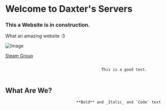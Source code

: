 # Welcome to Daxter's Servers
### This a Website is in construction.

What an amazing website :3


![Image](https://marckray.files.wordpress.com/2014/05/f-oxjqx4yejsj_7l7qmm_l-vllkcqgdwmwhtgalqrns-1.gif?w=538)


[Steam Group](https://steamcommunity.com/groups/daxtercommunity)

```markdown

                                          This is a good test.
                                          
```


##                                              What Are We?


                                   **Bold** and _Italic_ and `Code` text



